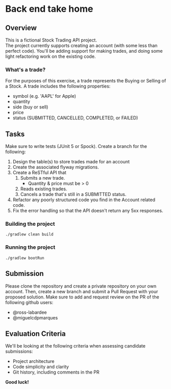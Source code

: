 # Back end take home
## Overview
This is a fictional Stock Trading API project.  
The project currently supports creating an account (with some less than perfect code).
You'll be adding support for making trades, and doing some light refactoring work on the existing code.

### What's a trade?
For the purposes of this exercise, a trade represents the Buying or Selling of a Stock.
A trade includes the following properties:

- symbol (e.g. 'AAPL' for Apple)
- quantity
- side (buy or sell)
- price
- status (SUBMITTED, CANCELLED, COMPLETED, or FAILED)

## Tasks
Make sure to write tests (JUnit 5 or Spock).  Create a branch for the following:

1.  Design the table(s) to store trades made for an account
1.  Create the associated flyway migrations. 
1.  Create a ReSTful API that 
    1. Submits a new trade.
        - Quantity & price must be > 0
    1. Reads existing trades.
    1. Cancels a trade that's still in a SUBMITTED status.
1.  Refactor any poorly structured code you find in the Account related code. 
1.  Fix the error handling so that the API doesn't return any 5xx responses.

### Building the project
    ./gradlew clean build

### Running the project
    ./gradlew bootRun

## Submission
Please clone the repository and create a private repository on your own account. Then, create a new branch and submit a Pull Request with your proposed solution. Make sure to add and request review on the PR of the following github users:
- @ross-labardee
- @miguelcdpmarques

## Evaluation Criteria
We'll be looking at the following criteria when assessing candidate submissions:
- Project architecture
- Code simplicity and clarity
- Git history, including comments in the PR

**Good luck!**